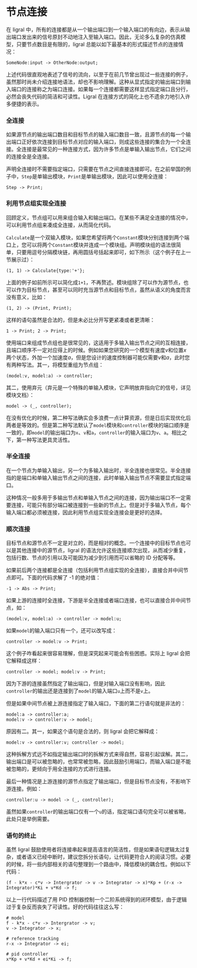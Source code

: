 <!-- Copyright (C) 2019-2021 Junruoyu Zheng. Home page: https://junruoyu-zheng.gitee.io/ligral

     Distributed under MIT license.
     See file LICENSE for detail or copy at https://opensource.org/licenses/MIT
-->

# 节点连接

在 ligral 中，所有的连接都是从一个输出端口到一个输入端口的有向边，表示从输出端口发出来的信号原封不动地注入至输入端口。因此，无论多么复杂的仿真模型，只要节点数目是有限的，ligral 总能以如下最基本的形式描述节点的连接情况：

    SomeNode:input -> OtherNode:output;

上述代码很直观地表述了信号的流向，以至于在前几节曾出现过一些连接的例子，虽然那时尚未介绍连接地语法，却也不影响理解。这种从显式指定的输出端口到输入端口的连接称之为端口连接。如果每一个连接都需要这样显式指定端口且分行，必然会丧失代码的简洁和可读性。Ligral 在连接方式的简化上也不遗余力地引入许多便捷的表示。

### 全连接

如果源节点的输出端口数目和目标节点的输入端口数目一致，且源节点的每一个输出端口正好依次连接到目标节点对应的输入端口，则成这些连接的集合为一个全连接。全连接是最常见的一种连接方式，因为许多节点是单输入输出节点，它们之间的连接全是全连接。

声明全连接时不需要指定端口，只需要在节点之间直接连接即可。在之前举国的例子中，`Step`是单输出模块，`Print`是单输出模块，因此可以使用全连接：

    Step -> Print;

### 利用节点组实现全连接

回顾定义，节点组可以用来组合输入和输出端口。在某些不满足全连接的情况中，可以利用节点组来凑成全连接，从而简化代码。

`Calculate`是一个双输入模块，如果您希望将两个`Constant`模块分别连接到两个端口上，您可以将两个`Constant`模块并连成一个模块组。声明模块组的语法很简单，只要用逗号分隔模块链，再用圆括号括起来即可，如下所示（这个例子在上一节展示过）：

    (1, 1) -> Calculate{type:'+'};

上面的例子如前所示可以简化成`1+1`，不再赘述。模块组除了可以作为源节点，也可以作为目标节点，甚至可以同时充当源节点和目标节点，虽然从语义的角度而言没有意义，比如：

    (1, 2) -> (Print, Print);

这样的语句虽然是合法的，但是未必比分开写更紧凑或者更清晰：

    1 -> Print; 2 -> Print;

使用端口来组成节点组也是很常见的，这适用于多输入输出节点之间的互相连接，且端口顺序不一定对应得上的时候。例如如果您研究的一个模型有速度$v$和位置$x$两个状态，外加一个加速度$a$，但是您设计的速度控制器可能仅需要$v$和$a$，此时您有两种写法。其一，将模型重组为节点组：

    (model:v, model:a) -> controller;

其二，使用弃元（弃元是一个特殊的单输入模块，它声明放弃指向它的信号，详见模块文档）：

    model -> (_, controller);

在没有优化的时候，第二种写法确实会多浪费一点计算资源，但是日后实现优化后两者是等效的。但是第二种写法默认了`model`模块和`controller`模块的端口顺序是一致的，即`model`的输出端口为`x`、`v`和`a`，`controller`的输入端口为`v`、`a`。相比之下，第一种写法更具灵活性。

### 半全连接

在一个节点为单输入输出，另一个为多输入输出时，半全连接也很常见。半全连接指的是端口和单输入输出节点之间的连接，此时单输入输出节点不需要显式指定端口。

这种情况一般多用于多输出节点和单输入节点之间的连接，因为输出端口不一定需要连接，可能只有部分端口被连接到一些新的节点上。但是对于多输入节点，每个输入端口都必须被连接，因此利用节点组实现全连接会是更好的选择。

### 顺次连接

目标节点和源节点不一定是对立的，而是相对的概念。一个连接中的目标节点也可以是其他连接中的源节点，ligral 的语法允许这些连接顺次出现，从而减少重复，包括行数、节点的引用以及可能因为减少到引用而可以省略的 ID 分配等等。

如果前后两个连接都是全连接（包括利用节点组实现的全连接），直接合并中间节点即可。下面的代码求解了 -1 的绝对值：

    -1 -> Abs -> Print;

如果上游的连接时全连接，下游是半全连接或者端口连接，也可以直接合并中间节点，如：

    (model:v, model:a) -> controller -> model:u;

如果`model`的输入端口只有一个，还可以改写成：

    controller -> model:v -> Print;

这个例子咋看起来很容易理解，但是深究起来可能会有些困惑。实际上 ligral 会把它解释成这样：

    controller -> model; model:v -> Print;

因为下游的连接虽然指定了输出端口，但是对输入端口没有影响，因此`controller`的输出还是连接到了`model`的输入端口`u`上而不是`v`上。

但是如果中间节点被上游连接指定了输入端口，下面的第二行语句就是非法的：

    model:a -> controller:a;
    model:v -> controller:v -> model;

原因有二。其一，如果这个语句是合法的，则 ligral 会把它解释成：

    model:v -> controller:v; controller -> model;

这种拆解方式远不如指定输出端口时的拆解方式来得自然，容易引起误解。其二，输出端口是可以被忽略的，也常常被忽略，因此鼓励引用端口，而输入端口是不能被忽略的，更倾向于用全连接的方式进行连接。

最后一种情况是上游连接的源节点指定了输出端口，但是目标节点没有，不影响下游连接。例如：

    controller:u -> model -> (_, controller);

虽然如果`controller`的输出端口仅有一个`u`的话，指定端口语句完全可以被省略，此处只是举例需要。

### 语句的终止

虽然 ligral 鼓励使用者将连接串起来提高语言的简洁性，但是如果语句逻辑太过复杂，或者语义已经中断时，建议您拆分长语句，让代码更符合人的阅读习惯。必要的时候，将一些内部相关的语句整理到一个路由中，降低模块的耦合性。例如以下代码：

    (f - k*x - c*v -> Intergrator -> v -> Integrator -> x)*Kp + (r-x -> Integrator)*Ki + v*Kd -> f;

以上一行代码描述了用 PID 控制器控制一个二阶系统得到的闭环模型，由于逻辑过于复杂反而丧失了可读性。好的代码往往这么写：

    # model
    f - k*x - c*v -> Intergrator -> v;
    v -> Integrator -> x;

    # reference tracking
    r-x -> Integrator -> ei;

    # pid controller
    x*Kp + v*Kd + ei*Ki -> f;